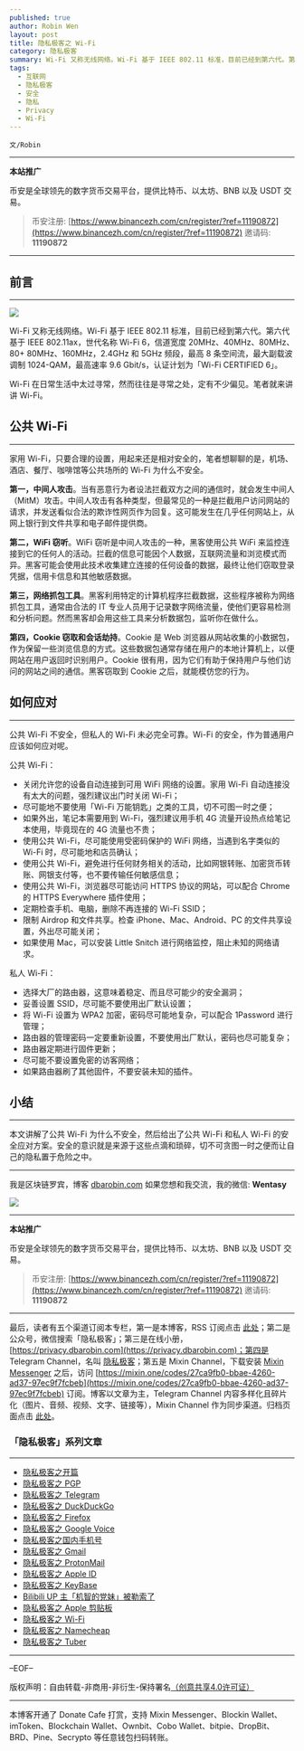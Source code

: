 ```yaml
---
published: true
author: Robin Wen
layout: post
title: 隐私极客之 Wi-Fi
category: 隐私极客
summary: Wi-Fi 又称无线网络。Wi-Fi 基于 IEEE 802.11 标准，目前已经到第六代。第六代 基于 IEEE 802.11ax，世代名称 Wi-Fi 6，信道宽度 20MHz、40MHz、80MHz、80+ 80MHz、160MHz，2.4GHz 和 5GHz 频段，最高 8 条空间流，最大副载波调制 1024-QAM，最高速率 9.6 Gbit/s，认证计划为「Wi-Fi CERTIFIED 6」。Wi-Fi 在日常生活中太过寻常，然而往往是寻常之处，定有不少偏见。笔者就来讲讲 Wi-Fi。本文讲解了公共 Wi-Fi 为什么不安全，然后给出了公共 Wi-Fi 和私人 Wi-Fi 的安全应对方案。安全的意识就是来源于这些点滴和琐碎，切不可贪图一时之便而让自己的隐私置于危险之中。
tags:
  - 互联网
  - 隐私极客
  - 安全
  - 隐私
  - Privacy
  - Wi-Fi
---
```


`文/Robin`

***

**本站推广**

币安是全球领先的数字货币交易平台，提供比特币、以太坊、BNB 以及 USDT 交易。

> 币安注册: [https://www.binancezh.com/cn/register/?ref=11190872](https://www.binancezh.com/cn/register/?ref=11190872)
> 邀请码: **11190872**

***

## 前言
***

![](https://cdn.dbarobin.com/rwg5mqy.png)

Wi-Fi 又称无线网络。Wi-Fi 基于 IEEE 802.11 标准，目前已经到第六代。第六代 基于 IEEE 802.11ax，世代名称 Wi-Fi 6，信道宽度 20MHz、40MHz、80MHz、80+ 80MHz、160MHz，2.4GHz 和 5GHz 频段，最高 8 条空间流，最大副载波调制 1024-QAM，最高速率 9.6 Gbit/s，认证计划为「Wi-Fi CERTIFIED 6」。

Wi-Fi 在日常生活中太过寻常，然而往往是寻常之处，定有不少偏见。笔者就来讲讲 Wi-Fi。

## 公共 Wi-Fi
***

家用 Wi-Fi，只要合理的设置，用起来还是相对安全的，笔者想聊聊的是，机场、酒店、餐厅、咖啡馆等公共场所的 Wi-Fi 为什么不安全。

**第一，中间人攻击**。当有恶意行为者设法拦截双方之间的通信时，就会发生中间人（MitM）攻击。中间人攻击有各种类型，但最常见的一种是拦截用户访问网站的请求，并发送看似合法的欺诈性网页作为回复。这可能发生在几乎任何网站上，从网上银行到文件共享和电子邮件提供商。

**第二，WiFi 窃听**。WiFi 窃听是中间人攻击的一种，黑客使用公共 WiFi 来监控连接到它的任何人的活动。拦截的信息可能因个人数据，互联网流量和浏览模式而异。黑客可能会使用此技术收集建立连接的任何设备的数据，最终让他们窃取登录凭据，信用卡信息和其他敏感数据。

**第三，网络抓包工具**。黑客利用特定的计算机程序拦截数据，这些程序被称为网络抓包工具，通常由合法的 IT 专业人员用于记录数字网络流量，使他们更容易检测和分析问题。然而黑客却会用这些工具来分析数据包，监听你在做什么。

**第四，Cookie 窃取和会话劫持**。Cookie 是 Web 浏览器从网站收集的小数据包，作为保留一些浏览信息的方式。这些数据包通常存储在用户的本地计算机上，以便网站在用户返回时识别用户。Cookie 很有用，因为它们有助于保持用户与他们访问的网站之间的通信。黑客窃取到 Cookie 之后，就能模仿您的行为。

## 如何应对
***

公共 Wi-Fi 不安全，但私人的 Wi-Fi 未必完全可靠。Wi-Fi 的安全，作为普通用户应该如何应对呢。

公共 Wi-Fi：

* 关闭允许您的设备自动连接到可用 WiFi 网络的设置。家用 Wi-Fi 自动连接没有太大的问题，强烈建议出门时关闭 Wi-Fi；
* 尽可能地不要使用「Wi-Fi 万能钥匙」之类的工具，切不可图一时之便；
* 如果外出，笔记本需要用到 Wi-Fi，强烈建议用手机 4G 流量开设热点给笔记本使用，毕竟现在的 4G 流量也不贵；
* 使用公共 Wi-Fi，尽可能使用受密码保护的 WiFi 网络，当遇到名字类似的 Wi-Fi 时，尽可能地和店员确认；
* 使用公共 Wi-Fi，避免进行任何财务相关的活动，比如网银转账、加密货币转账、网银支付等，也不要传输任何敏感信息；
* 使用公共 Wi-Fi，浏览器尽可能访问 HTTPS 协议的网站，可以配合 Chrome 的 HTTPS Everywhere 插件使用；
* 定期检查手机、电脑，删除不再连接的 Wi-Fi SSID；
* 限制 Airdrop 和文件共享。检查 iPhone、Mac、Android、PC 的文件共享设置，外出尽可能关闭；
* 如果使用 Mac，可以安装 Little Snitch 进行网络监控，阻止未知的网络请求。

私人 Wi-Fi：

* 选择大厂的路由器，这意味着稳定、而且尽可能少的安全漏洞；
* 妥善设置 SSID，尽可能不要使用出厂默认设置；
* 将 Wi-Fi 设置为 WPA2 加密，密码尽可能地复杂，可以配合 1Password 进行管理；
* 路由器的管理密码一定要重新设置，不要使用出厂默认，密码也尽可能复杂；
* 路由器定期进行固件更新；
* 尽可能不要设置免密的访客网络；
* 如果路由器刷了其他固件，不要安装未知的插件。

## 小结
***

本文讲解了公共 Wi-Fi 为什么不安全，然后给出了公共 Wi-Fi 和私人 Wi-Fi 的安全应对方案。安全的意识就是来源于这些点滴和琐碎，切不可贪图一时之便而让自己的隐私置于危险之中。

***

我是区块链罗宾，博客 [dbarobin.com](https://dbarobin.com/)
如果您想和我交流，我的微信: **Wentasy**

![](https://cdn.dbarobin.com/u4oonoo.png)

***

**本站推广**

币安是全球领先的数字货币交易平台，提供比特币、以太坊、BNB 以及 USDT 交易。

> 币安注册: [https://www.binancezh.com/cn/register/?ref=11190872](https://www.binancezh.com/cn/register/?ref=11190872)
> 邀请码: **11190872**

***

最后，读者有五个渠道订阅本专栏，第一是本博客，RSS 订阅点击 [此处](https://dbarobin.com/feed.xml)；第二是公众号，微信搜索「隐私极客」；第三是在线小册，[https://privacy.dbarobin.com](https://privacy.dbarobin.com)；第四是 Telegram Channel，名叫 [隐私极客](https://t.me/privacygeek)；第五是 Mixin Channel，下载安装 [Mixin Messenger](https://mixin.one/messenger) 之后，访问 [https://mixin.one/codes/27ca9fb0-bbae-4260-ad37-97ec9f7fcbeb](https://mixin.one/codes/27ca9fb0-bbae-4260-ad37-97ec9f7fcbeb) 订阅。博客以文章为主，Telegram Channel 内容多样化且碎片化（图片、音频、视频、文字、链接等），Mixin Channel 作为同步渠道。归档页面点击 [此处](https://dbarobin.com/privacy/)。

### 「隐私极客」系列文章
***

* [隐私极客之开篇](https://dbarobin.com/2019/04/14/privacy-geek-prologue/)
* [隐私极客之 PGP](https://dbarobin.com/2019/05/02/privacy-geek-pgp/)
* [隐私极客之 Telegram](https://dbarobin.com/2019/05/14/privacy-geek-telegram/)
* [隐私极客之 DuckDuckGo](https://dbarobin.com/2019/06/07/privacy-geek-duckduckgo/)
* [隐私极客之 Firefox](https://dbarobin.com/2019/07/21/privacy-geek-firefox/)
* [隐私极客之 Google Voice](https://dbarobin.com/2019/08/10/privacy-geek-google-voice/)
* [隐私极客之国内手机号](https://dbarobin.com/2019/08/18/privacy-geek-mobile/)
* [隐私极客之 Gmail](https://dbarobin.com/2019/10/01/privacy-geek-gmail/)
* [隐私极客之 ProtonMail](https://dbarobin.com/2019/10/13/privacy-geek-protonmail/)
* [隐私极客之 Apple ID](https://dbarobin.com/2019/10/20/privacy-geek-appleid/)
* [隐私极客之 KeyBase](https://dbarobin.com/2020/04/24/privacy-geek-keybase/)
* [Bilibili UP 主「机智的党妹」被勒索了](https://dbarobin.com/2020/05/12/bilibili-up-blackmail/)
* [隐私极客之 Apple 剪贴板](https://dbarobin.com/2020/07/10/apple-clipboard/)
* [隐私极客之 Wi-Fi](https://dbarobin.com/2020/07/15/wifi/)
* [隐私极客之 Namecheap](https://dbarobin.com/2020/07/23/namecheap/)
* [隐私极客之 Tuber](https://dbarobin.com/2020/10/10/tuber/)

***

–EOF–

版权声明：自由转载-非商用-非衍生-保持署名<a href="http://creativecommons.org/licenses/by-nc-nd/4.0/deed.zh" target="_blank">（创意共享4.0许可证）</a>

***

本博客开通了 Donate Cafe 打赏，支持 Mixin Messenger、Blockin Wallet、imToken、Blockchain Wallet、Ownbit、Cobo Wallet、bitpie、DropBit、BRD、Pine、Secrypto 等任意钱包扫码转账。

<center>
    <div class="--donate-button"
         data-button-id="f8b9df0d-af9a-460d-8258-d3f435445075"
    ></div>
</center>